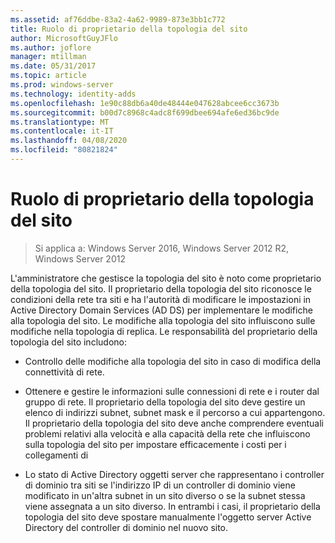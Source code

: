 ```yaml
---
ms.assetid: af76ddbe-83a2-4a62-9989-873e3bb1c772
title: Ruolo di proprietario della topologia del sito
author: MicrosoftGuyJFlo
ms.author: joflore
manager: mtillman
ms.date: 05/31/2017
ms.topic: article
ms.prod: windows-server
ms.technology: identity-adds
ms.openlocfilehash: 1e90c88db6a40de48444e047628abcee6cc3673b
ms.sourcegitcommit: b00d7c8968c4adc8f699dbee694afe6ed36bc9de
ms.translationtype: MT
ms.contentlocale: it-IT
ms.lasthandoff: 04/08/2020
ms.locfileid: "80821824"
---
```

# <a name="site-topology-owner-role"></a>Ruolo di proprietario della topologia del sito

>Si applica a: Windows Server 2016, Windows Server 2012 R2, Windows Server 2012

L'amministratore che gestisce la topologia del sito è noto come proprietario della topologia del sito. Il proprietario della topologia del sito riconosce le condizioni della rete tra siti e ha l'autorità di modificare le impostazioni in Active Directory Domain Services (AD DS) per implementare le modifiche alla topologia del sito. Le modifiche alla topologia del sito influiscono sulle modifiche nella topologia di replica. Le responsabilità del proprietario della topologia del sito includono:  
  
-   Controllo delle modifiche alla topologia del sito in caso di modifica della connettività di rete.  
  
-   Ottenere e gestire le informazioni sulle connessioni di rete e i router dal gruppo di rete. Il proprietario della topologia del sito deve gestire un elenco di indirizzi subnet, subnet mask e il percorso a cui appartengono. Il proprietario della topologia del sito deve anche comprendere eventuali problemi relativi alla velocità e alla capacità della rete che influiscono sulla topologia del sito per impostare efficacemente i costi per i collegamenti di  
  
-   Lo stato di Active Directory oggetti server che rappresentano i controller di dominio tra siti se l'indirizzo IP di un controller di dominio viene modificato in un'altra subnet in un sito diverso o se la subnet stessa viene assegnata a un sito diverso. In entrambi i casi, il proprietario della topologia del sito deve spostare manualmente l'oggetto server Active Directory del controller di dominio nel nuovo sito.  
  


